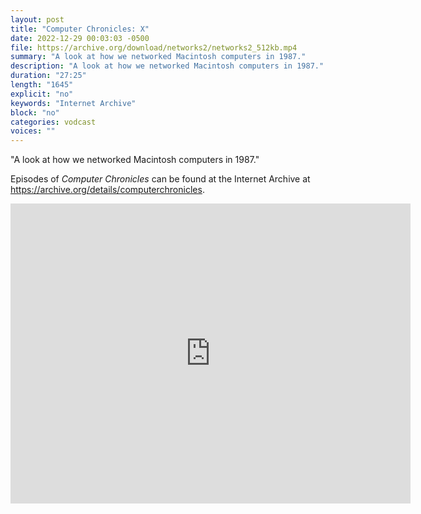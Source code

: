 ```yaml
---
layout: post
title: "Computer Chronicles: X"
date: 2022-12-29 00:03:03 -0500
file: https://archive.org/download/networks2/networks2_512kb.mp4
summary: "A look at how we networked Macintosh computers in 1987."
description: "A look at how we networked Macintosh computers in 1987."
duration: "27:25"
length: "1645"
explicit: "no" 
keywords: "Internet Archive"
block: "no" 
categories: vodcast
voices: ""
---
```


"A look at how we networked Macintosh computers in 1987."

Episodes of *Computer Chronicles* can be found at the Internet Archive at <https://archive.org/details/computerchronicles>.

<iframe src="https://archive.org/embed/networks2" width="640" height="480" frameborder="0" webkitallowfullscreen="true" mozallowfullscreen="true" allowfullscreen></iframe>

